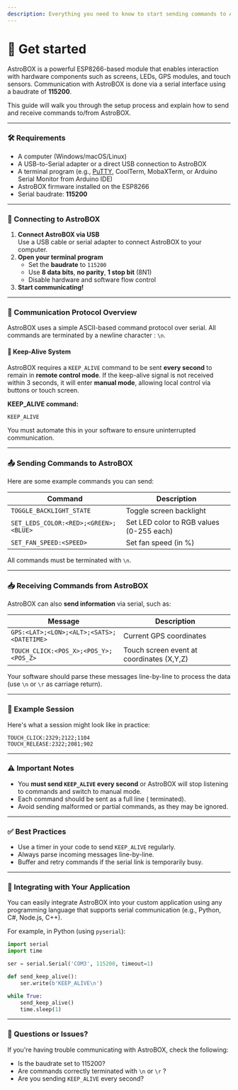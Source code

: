 ```yaml
---
description: Everything you need to know to start sending commands to AstroBox
---
```


# 👑 Get started

AstroBOX is a powerful ESP8266-based module that enables interaction with hardware components such as screens, LEDs, GPS modules, and touch sensors. Communication with AstroBOX is done via a serial interface using a baudrate of **115200**.

This guide will walk you through the setup process and explain how to send and receive commands to/from AstroBOX.

***

### 🛠️ Requirements

* A computer (Windows/macOS/Linux)
* A USB-to-Serial adapter or a direct USB connection to AstroBOX
* A terminal program (e.g., [PuTTY](https://www.putty.org/), CoolTerm, MobaXTerm, or Arduino Serial Monitor from Arduino IDE)
* AstroBOX firmware installed on the ESP8266
* Serial baudrate: **115200**

***

### 🔌 Connecting to AstroBOX

1. **Connect AstroBOX via USB**\
   Use a USB cable or serial adapter to connect AstroBOX to your computer.
2. **Open your terminal program**
   * Set the **baudrate** to `115200`
   * Use **8 data bits**, **no parity**, **1 stop bit** (8N1)
   * Disable hardware and software flow control
3. **Start communicating!**

***

### 📡 Communication Protocol Overview

AstroBOX uses a simple ASCII-based command protocol over serial. All commands are terminated by a newline character : `\n`.

#### 🔄 Keep-Alive System

AstroBOX requires a `KEEP_ALIVE` command to be sent **every second** to remain in **remote control mode**. If the keep-alive signal is not received within 3 seconds, it will enter **manual mode**, allowing local control via buttons or touch screen.

**KEEP\_ALIVE command:**

```
KEEP_ALIVE
```

You must automate this in your software to ensure uninterrupted communication.

***

### 📤 Sending Commands to AstroBOX

Here are some example commands you can send:

| Command                               | Description                              |
| ------------------------------------- | ---------------------------------------- |
| `TOGGLE_BACKLIGHT_STATE`              | Toggle screen backlight                  |
| `SET_LEDS_COLOR:<RED>;<GREEN>;<BLUE>` | Set LED color to RGB values (0-255 each) |
| `SET_FAN_SPEED:<SPEED>`               | Set fan speed (in %)                     |

All commands must be terminated with `\n`.

***

### 📥 Receiving Commands from AstroBOX

AstroBOX can also **send information** via serial, such as:

| Message                                   | Description                               |
| ----------------------------------------- | ----------------------------------------- |
| `GPS:<LAT>;<LON>;<ALT>;<SATS>;<DATETIME>` | Current GPS coordinates                   |
| `TOUCH_CLICK:<POS_X>;<POS_Y>;<POS_Z>`     | Touch screen event at coordinates (X,Y,Z) |

Your software should parse these messages line-by-line to process the data (use `\n` or `\r` as carriage return).

***

### 🧪 Example Session

Here's what a session might look like in practice:

```
TOUCH_CLICK:2329;2122;1104
TOUCH_RELEASE:2322;2081;902
```

***

### ⚠️ Important Notes

* You **must send `KEEP_ALIVE` every second** or AstroBOX will stop listening to commands and switch to manual mode.
* Each command should be sent as a full line ( terminated).
* Avoid sending malformed or partial commands, as they may be ignored.

***

### ✅ Best Practices

* Use a timer in your code to send `KEEP_ALIVE` regularly.
* Always parse incoming messages line-by-line.
* Buffer and retry commands if the serial link is temporarily busy.

***

### 🧩 Integrating with Your Application

You can easily integrate AstroBOX into your custom application using any programming language that supports serial communication (e.g., Python, C#, Node.js, C++).

For example, in Python (using `pyserial`):

```python
import serial
import time

ser = serial.Serial('COM3', 115200, timeout=1)

def send_keep_alive():
    ser.write(b'KEEP_ALIVE\n')

while True:
    send_keep_alive()
    time.sleep(1)
```

***

### 💬 Questions or Issues?

If you're having trouble communicating with AstroBOX, check the following:

* Is the baudrate set to 115200?
* Are commands correctly terminated with `\n` or `\r` ?
* Are you sending `KEEP_ALIVE` every second?
